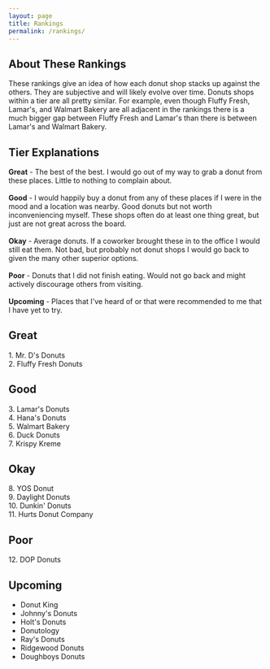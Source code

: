 ```yaml
---
layout: page
title: Rankings
permalink: /rankings/
---
```


## About These Rankings
These rankings give an idea of how each donut shop stacks up against the others. They are subjective and will likely evolve over time. Donuts shops within a tier are all pretty similar. For example, even though Fluffy Fresh, Lamar's, and Walmart Bakery are all adjacent in the rankings there is a much bigger gap between Fluffy Fresh and Lamar's than there is between Lamar's and Walmart Bakery.

## Tier Explanations
<b>Great</b> - The best of the best. I would go out of my way to grab a donut from these places. Little to nothing to complain about.
<br><br>
<b>Good</b> - I would happily buy a donut from any of these places if I were in the mood and a location was nearby. Good donuts but not worth inconveniencing myself. These shops often do at least one thing great, but just are not great across the board.
<br><br>
<b>Okay</b> - Average donuts. If a coworker brought these in to the office I would still eat them. Not bad, but probably not donut shops I would go back to given the many other superior options.
<br><br>
<b>Poor</b> - Donuts that I did not finish eating. Would not go back and might actively discourage others from visiting.
<br><br>
<b>Upcoming</b> - Places that I've heard of or that were recommended to me that I have yet to try.

## Great
1\.  Mr. D's Donuts <br>
2\.  Fluffy Fresh Donuts <br>

## Good
3\.  Lamar's Donuts <br>
4\.  Hana's Donuts <br>
5\.  Walmart Bakery <br>
6\.  Duck Donuts <br>
7\.  Krispy Kreme <br>

## Okay
8\.  YOS Donut <br>
9\.  Daylight Donuts <br>
10\. Dunkin' Donuts <br>
11\. Hurts Donut Company <br>

## Poor
12\. DOP Donuts <br>

## Upcoming
- Donut King
- Johnny's Donuts
- Holt's Donuts
- Donutology
- Ray's Donuts
- Ridgewood Donuts
- Doughboys Donuts
